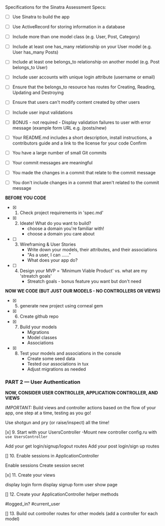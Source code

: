 Specifications for the Sinatra Assessment
Specs:

- [ ] Use Sinatra to build the app
- [ ] Use ActiveRecord for storing information in a database
- [ ] Include more than one model class (e.g. User, Post, Category)
- [ ] Include at least one has_many relationship on your User model (e.g. User has_many Posts)
- [ ] Include at least one belongs_to relationship on another model (e.g. Post belongs_to User)
- [ ] Include user accounts with unique login attribute (username or email)
- [ ] Ensure that the belongs_to resource has routes for Creating, Reading, Updating and Destroying
- [ ] Ensure that users can't modify content created by other users
- [ ] Include user input validations
- [ ] BONUS - not required - Display validation failures to user with error message (example form URL e.g. /posts/new)
- [ ] Your README.md includes a short description, install instructions, a contributors guide and a link to the license for your code
Confirm

- [ ] You have a large number of small Git commits
- [ ] Your commit messages are meaningful
- [ ] You made the changes in a commit that relate to the commit message
- [ ] You don't include changes in a commit that aren't related to the commit message



**BEFORE YOU CODE**

- [x] 1. Check project requirements in 'spec.md'
- [x] 2. Ideate! What do you want to build?
      - choose a domain you're familiar with!
      - choose a domain you care about
- [ ] 3. Wireframing & User Stories
      - Write down your models, their attributes, and their associations
      - "As a user, I can ......"
      - What does your app do?
- [ ] 4. Design your MVP = 'Minimum Viable Product' vs. what are my 'streatch goals'
      - Streatch goals - bonus feature you want but don't need 

**NOW WE CODE (BUT JUST OUR MODELS - NO CONTROLLERS OR VIEWS)**

- [x] 5. generate new project using corneal gem
- [x] 6. Create github repo
- [x] 7. Build your models
      - Migrations
      - Model classes
      - Associations 
- [x] 8. Test your models and associations in the console
      - Create some seed data
      - Tested our associations in tux
      - Adjust migrations as needed

### PART 2 — User Authentication

**NOW, CONSIDER USER CONTROLLER, APPLICATION CONTROLLER, AND VIEWS**

*IMPORTANT:* Build views and controller actions based on the flow of your app, one step at a time, testing as you go!

Use shotgun and pry (or raise/inspect) all the time!

[x] 9. Start with your UsersController
-Mount new controller config.ru with `use UsersController`

Add your get login/signup/logout routes
Add your post login/sign up routes
 
[] 10. Enable sessions in ApplicationController

Enable sessions
Create session secret
 
[x] 11. Create your views

display login form
display signup form
user show page
 
[] 12. Create your ApplicationController helper methods

#logged_in?
#current_user
 
[] 13. Build out controller routes for other models (add a controller for each model)
